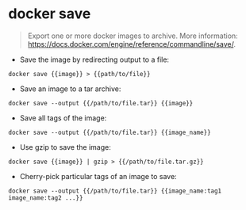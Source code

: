 # docker save

> Export one or more docker images to archive.
> More information: <https://docs.docker.com/engine/reference/commandline/save/>.

- Save the image by redirecting output to a file:

`docker save {{image}} > {{path/to/file}}`

- Save an image to a tar archive:

`docker save --output {{/path/to/file.tar}} {{image}}`

- Save all tags of the image:

`docker save --output {{/path/to/file.tar}} {{image_name}}`

- Use gzip to save the image:

`docker save {{image}} | gzip > {{/path/to/file.tar.gz}}`

- Cherry-pick particular tags of an image to save:

`docker save --output {{/path/to/file.tar}} {{image_name:tag1 image_name:tag2 ...}}`
